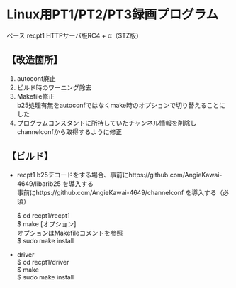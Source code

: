 # Linux用PT1/PT2/PT3録画プログラム

ベース recpt1 HTTPサーバ版RC4 + α（STZ版）

## 【改造箇所】
1. autoconf廃止
2. ビルド時のワーニング除去
3. Makefile修正  
   b25処理有無をautoconfではなくmake時のオプションで切り替えることにした
4. プログラムコンスタントに所持していたチャンネル情報を削除しchannelconfから取得するように修正

## 【ビルド】
- recpt1
  b25デコードをする場合、事前にhttps://github.com/AngieKawai-4649/libarib25 を導入する  
  事前にhttps://github.com/AngieKawai-4649/channelconf を導入する（必須）  
  
  $ cd recpt1/recpt1  
  $ make [オプション]  
  オプションはMakefileコメントを参照  
  $ sudo make install
- driver  
  $ cd recpt1/driver  
  $ make  
  $ sudo make install



  

